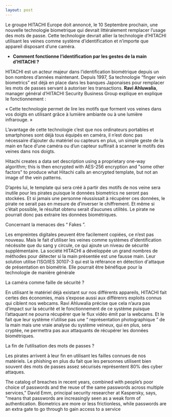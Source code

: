```yaml
---
layout: post
---
```


Le groupe HITACHI Europe doit annoncé, le 10 Septembre prochain, une nouvelle technologie biometrique qui devrait littéralement 
remplacer l’usage des mots de passe. Cette technologie devrait allier la technologie d’HITACHI utilisant les veines comme système 
d’identification et n’importe que appareil disposant d’une caméra. 


- __Comment fonctionne l’identification par les gestes de la main d’HITACHI ?__


HITACHI est un acteur majeur dans l’identification biométrique depuis un bon nombres d’années maintenant. Depuis 1997, Sa 
technologie “finger vein biometrics” est déjà en place dans les banques Japonaises pour remplacer les mots de passes servant à 
autoriser les transactions. __Ravi Ahluwalia__, manager général d’HITACHI Security Business Group explique en explique 
le fonctionnement : 

« Cette technologie permet de lire les motifs que forment vos veines dans vos doigts en utilisant grâce à lumière ambiante ou à 
une lumière infrarouge. » 


L’avantage de cette technologie c’est que nos ordinateurs portables et smartphones sont déjà tous équipés en caméra, il n’est 
donc pas nécessaire d’ajouter du matériel ou capteurs en plus, un simple geste de la main en face d’une caméra ou d’un capteur 
suffirait  à scanner le motifs des veines dans nos doigts. 

Hitachi creates a data set description using a proprietary one-way algorithm; this is then encrypted with AES-256 encryption and "some other factors" to produce what Hitachi calls an encrypted 
template, but not an image of the vein patterns. 


D’après lui, le template qui sera créé à partir des motifs de nos veine sera inutile pour les pirates puisque le données 
biometrics ne seront pas stockées. Et si jamais une personne réussissait à récupérer ces données, le pirate ne serait pas en 
mesure de d’inverser le chiffrement. Et même si c’était possible, le résultat obtenu serait d’aucunes utilités. 
Le pirate ne pourrait donc pas extraire les données biométriques.


Concernant la menaces des “ Fakes ”.

Les empreintes digitales peuvent être facilement copiées, ce n’est pas nouveau. Mais le fait d’utiliser les veines comme systèmes d’identification nécéssite que du sang y circule, ce qui ajoute un niveau de sécurité supplémentaire. La société HITACHI a développée un grand nombres de méthodes pour détecter si la main présentée est une fausse main. Leur solution utilise l’ISO/IES 30107-3 qui est la référance en détection d'attaque de présentation en biométrie. Elle pourrait être bénéfique pour la technologie de manière générale


La caméra comme faille de sécurité ?

En utilisant le matériel déjà existant sur nos différents appareils, HITACHI fait certes des économies, mais s’expose aussi aux différenrs exploits connus qui ciblent nos webcams. Ravi Ahluwalia précise que cela n’aura pas d’impact sur la sécurité et le fonctionnement de ce système puisque l’attaquant ne pourra récupérer que le flux vidéo émit par la webcams. Et le fait que leur système n’utilise pas une “ représentation photographique ” de la main mais une vraie analyse du système veineux, qui en plus, sera cryptée, ne permettra pas aux attaquants de récupérer les données biométriques.


La fin de l’utilisation des mots de passes ?

Les pirates arrivent à leur fin en utilisant les failles connues de nos matériels. Le phishing en plus du fait que les personnes utilisent bien souvent des mots de passes assez sécurisés représentent 80% des cyber attaques. 

The catalog of breaches in recent years, combined with people’s poor choice of passwords and the reuse of the same passwords across multiple services," David Emm, principal security researcher at Kaspersky, says, "means that passwords are increasingly seen as a weak form of authentication. Biometrics are more or less frictionless, while passwords are an extra gate to go through to gain access to a service

